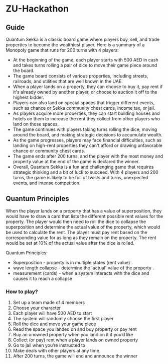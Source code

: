 # ZU-Hackathon

## Guide
Quantum Sekka is a classic board game where players buy, sell, and trade properties to become the wealthiest player. Here is a summary of a Monopoly game that runs for 200 turns with 4 players:

* At the beginning of the game, each player starts with 500 AED in cash and takes turns rolling a pair of dice to move their game piece around the board.
* The game board consists of various properties, including streets, railroads, and utilities that are well known in the UAE. 
* When a player lands on a property, they can choose to buy it, pay rent if it's already owned by another player, or choose to auction it off to the highest bidder.
* Players can also land on special spaces that trigger different events, such as chance or Sekka community chest cards, income tax, or jail.
* As players acquire more properties, they can start building houses and hotels on them to increase the rent they collect from other players who land on those spaces.
* The game continues with players taking turns rolling the dice, moving around the board, and making strategic decisions to accumulate wealth.
* As the game progresses, players may face financial difficulties, such as landing on high-rent properties they can't afford or drawing unfavorable chance or community chest cards.
* The game ends after 200 turns, and the player with the most money and property value at the end of the game is declared the winner.
* Overall, Quantum Sekka is a fun and challenging game that requires strategic thinking and a bit of luck to succeed. With 4 players and 200 turns, the game is likely to be full of twists and turns, unexpected events, and intense competition.

## Quantum Principles
When the player lands on a property that has a value of superposition, they would have to draw a card that lists the different possible rent values for the property. The player would then need to roll the dice to collapse the superposition and determine the actual value of the property, which would be used to calculate the rent. The player must pay rent based on the corresponding value for as long as they remain on the property. The rent would be set at 10% of the actual value after the dice is rolled.

Quantum Principles: 
* Superposition - property is in multiple states (rent value) . 
* wave length collapse  - determine the 'actual' value of the property . 
* measurement (cards)  - when a system interacts with the dice and causes it to reach a collapse

### How to play?
1. Set up a team made of 4 members
2. Choose your character
3. Each player will have 500 AED to start
4. The system will randomly choose the first player
5. Roll the dice and move your game piece
6. Read the space you landed on and buy property or pay rent
7. Buy an unowned property when you land on it if you’d like
8. Collect (or pay) rent when a player lands on owned property
9. Go to jail when you’re instructed to
10. Make deals with other players at any time.
11. After 200 turns, the game will end and announce the winner
